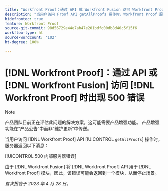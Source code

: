 ```yaml
---
title: "Workfront Proof：通过 API 或 Workfront Fusion 访问 Workfront Proof 时出现 500 错误"
description: "当用户访问 Proof API getAllProofs 操作时，Workfront Proof 服务器返回消息：500 内部服务器错误"
hidefromtoc: true
feature: Workfront Proof
source-git-commit: 98d56729e44e7ab47e201bdfc00db8d40c5f15f6
workflow-type: ht
source-wordcount: '102'
ht-degree: 100%

---
```



# [!DNL Workfront Proof]：通过 API 或 [!DNL Workfront Fusion] 访问 [!DNL Workfront Proof] 时出现 500 错误

>[!NOTE]
>
>产品团队目前正在评估此问题的解决方案，这可能需要产品增强功能。 产品增强功能在“产品公告”中而非“维护更新”中传送。

<!--This article is on Proof and Fusion TOCs-->

当用户访问 [!DNL Workfront Proof] API [!UICONTROL `getAllProofs`] 操作时，服务器返回以下消息：

[!UICONTROL 500 内部服务器错误]

由于 [!DNL Workfront Fusion] 将 [!DNL Workfront Proof] API 用于 [!DNL Workfront Proof] 模块，因此，该错误可能会返回到一个模块，从而停止场景。

_首次报告于 2023 年 4 月 28 日。_

